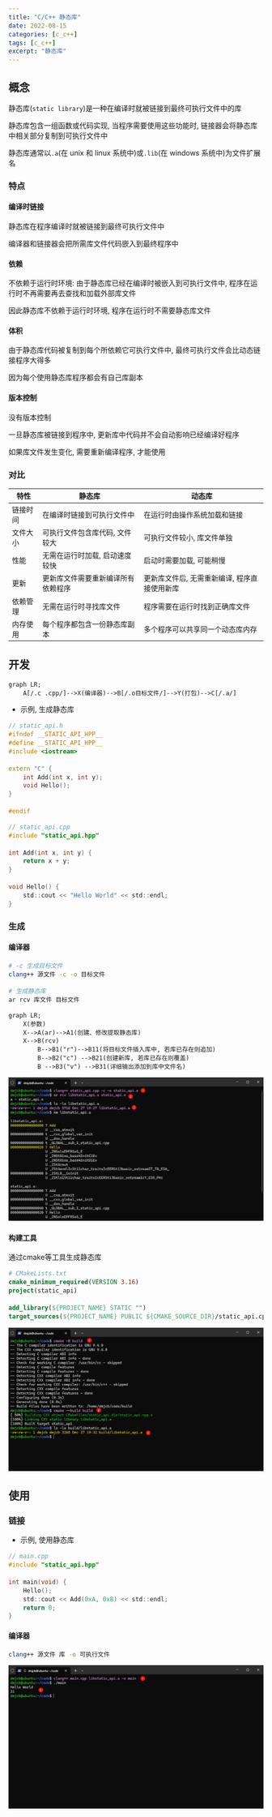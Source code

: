 ```yaml
---
title: "C/C++ 静态库"
date: 2022-08-15
categories: [c_c++]
tags: [c_c++]
excerpt: "静态库"
---
```


## 概念

静态库(`static library`)是一种在编译时就被链接到最终可执行文件中的库

静态库包含一组函数或代码实现, 当程序需要使用这些功能时, 链接器会将静态库中相关部分复制到可执行文件中

静态库通常以`.a`(在 unix 和 linux 系统中)或`.lib`(在 windows 系统中)为文件扩展名

### 特点

#### 编译时链接

静态库在程序编译时就被链接到最终可执行文件中

编译器和链接器会把所需库文件代码嵌入到最终程序中

#### 依赖

不依赖于运行时环境: 由于静态库已经在编译时被嵌入到可执行文件中, 程序在运行时不再需要再去查找和加载外部库文件

因此静态库不依赖于运行时环境, 程序在运行时不需要静态库文件

#### 体积

由于静态库代码被复制到每个所依赖它可执行文件中, 最终可执行文件会比动态链接程序大得多

因为每个使用静态库程序都会有自己库副本

#### 版本控制

没有版本控制

一旦静态库被链接到程序中, 更新库中代码并不会自动影响已经编译好程序

如果库文件发生变化, 需要重新编译程序, 才能使用

### 对比

特性	 | 静态库	                        | 动态库
-------- | ------------------------------- | -----------------------------------------
链接时间 | 在编译时链接到可执行文件中         | 在运行时由操作系统加载和链接
文件大小 | 可执行文件包含库代码, 文件较大	  | 可执行文件较小, 库文件单独
性能	 | 无需在运行时加载, 启动速度较快	  | 启动时需要加载, 可能稍慢
更新	 | 更新库文件需要重新编译所有依赖程序 | 更新库文件后, 无需重新编译, 程序直接使用新库
依赖管理 | 无需在运行时寻找库文件	          | 程序需要在运行时找到正确库文件
内存使用 | 每个程序都包含一份静态库副本	      | 多个程序可以共享同一个动态库内存

## 开发

```mermaid
graph LR;
    A[/.c .cpp/]-->X(编译器)-->B[/.o目标文件/]-->Y(打包)-->C[/.a/]
```

- 示例, 生成静态库

```c++
// static_api.h
#ifndef __STATIC_API_HPP__
#define __STATIC_API_HPP__
#include <iostream>

extern "C" {
    int Add(int x, int y);
    void Hello();
}

#endif
```

```c
// static_api.cpp
#include "static_api.hpp"

int Add(int x, int y) {
    return x + y;
}

void Hello() {
    std::cout << "Hello World" << std::endl;
}
```

### 生成

#### 编译器

```sh
# -c 生成目标文件
clang++ 源文件 -c -o 目标文件

# 生成静态库
ar rcv 库文件 目标文件
```

```mermaid
graph LR;
    X(参数)
    X-->A(ar)-->A1(创建、修改提取静态库)
    X-->B(rcv)
        B-->B1("r")-->B11(将目标文件插入库中, 若库已存在则追加)
        B-->B2("c") -->B21(创建新库, 若库已存在则覆盖)
        B -->B3("v") -->B31(详细输出添加到库中文件名)
```

![](/assets/image/20241227_193007.jpg)

#### 构建工具

通过cmake等工具生成静态库

```cmake
# CMakeLists.txt
cmake_minimum_required(VERSION 3.16)
project(static_api)

add_library(${PROJECT_NAME} STATIC "")
target_sources(${PROJECT_NAME} PUBLIC ${CMAKE_SOURCE_DIR}/static_api.cpp)
```

![](/assets/image/20241227_193246.jpg)

## 使用

### 链接

- 示例, 使用静态库

```c
// main.cpp
#include "static_api.hpp"

int main(void) {
    Hello();
    std::cout << Add(0xA, 0xB) << std::endl;
    return 0;
}
```

#### 编译器

```sh
clang++ 源文件 库 -o 可执行文件
```

![](/assets/image/20241227_193518.jpg)